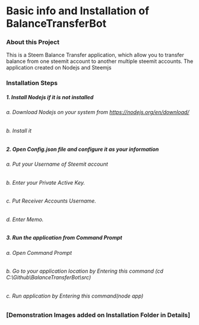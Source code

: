 # Basic info and Installation of BalanceTransferBot
### About this Project
This is a Steem Balance Transfer application, which allow you to transfer balance from one steemit account to another multiple steemit accounts. The application created on Nodejs and Steemjs

### Installation Steps

##### 1. Install Nodejs if it is not installed
###### a. Download Nodejs on your system from https://nodejs.org/en/download/
###### b. Install it

##### 2. Open Config.json file and configure it as your information
###### a. Put your Username of Steemit account
###### b. Enter your Private Active Key.
###### c. Put Receiver Accounts Username.
###### d. Enter Memo.

##### 3. Run the application from Command Prompt
###### a. Open Command Prompt
###### b. Go to your application location by Entering this command (cd C:\Github\BalanceTransferBot\src)
###### c. Run application by Entering this command(node app)

### [Demonstration Images added on Installation Folder in Details]